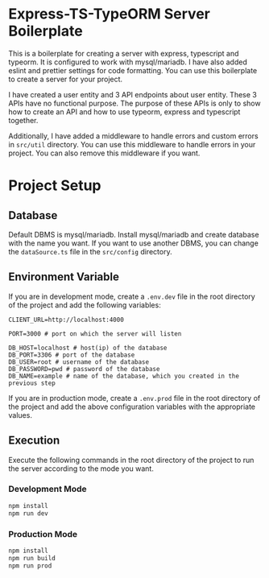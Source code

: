# Express-TS-TypeORM Server Boilerplate

This is a boilerplate for creating a server with express, typescript and typeorm. It is configured to work with mysql/mariadb. I have also added eslint and prettier settings for code formatting. You can use this boilerplate to create a server for your project.

I have created a user entity and 3 API endpoints about user entity. These 3 APIs have no functional purpose. The purpose of these APIs is only to show how to create an API and how to use typeorm, express and typescript together.

Additionally, I have added a middleware to handle errors and custom errors in `src/util` directory. You can use this middleware to handle errors in your project. You can also remove this middleware if you want.

# Project Setup

## Database

Default DBMS is mysql/mariadb. Install mysql/mariadb and create database with the name you want. If you want to use another DBMS, you can change the `dataSource.ts` file in the `src/config` directory.

## Environment Variable

If you are in development mode, create a `.env.dev` file in the root directory of the project and add the following variables:

```
CLIENT_URL=http://localhost:4000

PORT=3000 # port on which the server will listen

DB_HOST=localhost # host(ip) of the database
DB_PORT=3306 # port of the database
DB_USER=root # username of the database
DB_PASSWORD=pwd # password of the database
DB_NAME=example # name of the database, which you created in the previous step
```

If you are in production mode, create a `.env.prod` file in the root directory of the project and add the above configuration variables with the appropriate values.

## Execution

Execute the following commands in the root directory of the project to run the server according to the mode you want.

### Development Mode

```bash
npm install
npm run dev
```

### Production Mode

```bash
npm install
npm run build
npm run prod
```
